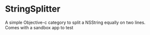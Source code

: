 # StringSplitter
A simple Objective-c category to split a NSString equally on two lines. 
Comes with a sandbox app to test

